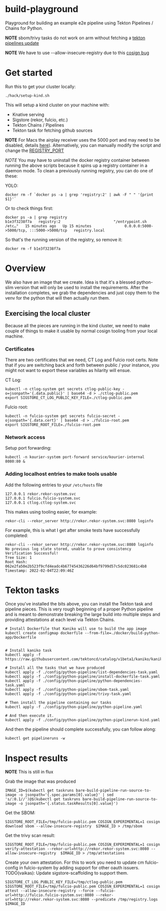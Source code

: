 # build-playground

Playground for building an example e2e pipeline using Tekton Pipelines / Chains
for Python.

**NOTE** sbom/trivy tasks do not work on arm without fetching a
[tekton pipelines update](https://github.com/tektoncd/pipeline/issues/4548)

**NOTE** We have to use --allow-insecure-registry due to this
[cosign bug](https://github.com/sigstore/cosign/issues/1405)

# Get started

Run this to get your cluster locally:
```shell
./hack/setup-kind.sh
```

This will setup a kind cluster on your machine with:

 * Knative serving
 * Sigstore (rekor, fulcio, etc.)
 * Tekton Chains / Pipelines
 * Tekton task for fetching github sources

**NOTE** For Macs the airplay receiver uses the 5000 port and may need to be
disabled, details [here](https://developer.apple.com/forums/thread/682332)).
Alternatively, you can manually modify the script and change the
[REGISTRY_PORT](https://github.com/vaikas/sigstore-scaffolding/blob/main/hack/setup-mac-kind.sh#L19)

*NOTE* You may have to uninstall the docker registry container between running
the above scripts because it spins up a registry container in a daemon mode.
To clean a previously running registry, you can do one of these:

YOLO:

```shell
docker rm -f `docker ps -a | grep 'registry:2' | awk -F " " '{print $1}'`
```

Or to check things first:

```shell
docker ps -a | grep registry
b1e3f3238f7a   registry:2                        "/entrypoint.sh /etc…"   15 minutes ago   Up 15 minutes               0.0.0.0:5000->5000/tcp, :::5000->5000/tcp   registry.local
```

So that's the running version of the registry, so remove it:
```shell
docker rm -f b1e3f3238f7a
```

# Overview

We also have an image that we create. Idea is that it's a blessed python-slim
version that will only be used to install the requirements. After the
installation completes, we grab the dependencies and just copy them to the
venv for the python that will then actually run them.

## Exercising the local cluster

Because all the pieces are running in the kind cluster, we need to make couple
of things to make it usable by normal cosign tooling from your local machine.

### Certificates

There are two certificates that we need, CT Log and Fulcio root certs. Note that
if you are switching back and forth between public / your instance, you might
not want to export these variables as hilarity will ensue.

CT Log:
```shell
kubectl -n ctlog-system get secrets ctlog-public-key -o=jsonpath='{.data.public}' | base64 -d > ./ctlog-public.pem
export SIGSTORE_CT_LOG_PUBLIC_KEY_FILE=./ctlog-public.pem
```

Fulcio root:
```shell
kubectl -n fulcio-system get secrets fulcio-secret -ojsonpath='{.data.cert}' | base64 -d > ./fulcio-root.pem
export SIGSTORE_ROOT_FILE=./fulcio-root.pem
```

### Network access

Setup port forwarding:

```shell
kubectl -n kourier-system port-forward service/kourier-internal 8080:80 &
```

### Adding localhost entries to make tools usable

Add the following entries to your `/etc/hosts` file

```
127.0.0.1 rekor.rekor-system.svc
127.0.0.1 fulcio.fulcio-system.svc
127.0.0.1 ctlog.ctlog-system.svc
```

This makes using tooling easier, for example:

```shell
rekor-cli --rekor_server http://rekor.rekor-system.svc:8080 loginfo
```

For example, this is what I get after smoke tests have successfully completed:
```shell
rekor-cli --rekor_server http://rekor.rekor-system.svc:8080 loginfo
No previous log state stored, unable to prove consistency
Verification Successful!
Tree Size: 1
Root Hash: 062e2fa50e2b523f9cfd4eadc4b67745436226d64bf9799d57c5dc023681c4b8
Timestamp: 2022-02-04T22:09:46Z
```

# Tekton tasks

Once you've installed the bits above, you can install the Tekton task and
pipeline pieces. This is very rough beginning of a proper Python pipeline and is
meant to demonstrate breaking the large build into multiple steps and providing
attestations at each level via Tekton Chains.

```shell
# Install Dockerfile that Kaniko will use to build the app image
kubectl create configmap dockerfile --from-file=./docker/build-python-app/Dockerfile


# Install kaniko task
kubectl apply -f https://raw.githubusercontent.com/tektoncd/catalog/v1beta1/kaniko/kaniko.yaml

# Install all the tasks that we have produced
kubectl apply -f ./config/python-pipeline/list-dependencies-task.yaml
kubectl apply -f ./config/python-pipeline/install-dockerfile-task.yaml
kubectl apply -f ./config/python-pipeline/python-dependencies-task.yaml
kubectl apply -f ./config/python-pipeline/sbom-task.yaml
kubectl apply -f ./config/python-pipeline/trivy-task.yaml

# Then install the pipeline containing our tasks
kubectl apply -f ./config/python-pipeline/python-pipeline.yaml

# And then execute it.
kubectl apply -f ./config/python-pipeline/python-pipelinerun-kind.yaml
```

And then the pipeline should complete successfully, you can follow along:

```shell
kubectl get pipelineruns -w
```

# Inspect results

**NOTE** This is still in flux

Grab the image that was produced

```shell
IMAGE_ID=$(kubectl get taskruns bare-build-pipeline-run-source-to-image -o jsonpath='{.spec.params[0].value}' | sed 's/:0.1//')@$(kubectl get taskruns bare-build-pipeline-run-source-to-image -o jsonpath='{.status.taskResults[0].value}')
```

Get the SBOM:

```shell
SIGSTORE_ROOT_FILE=/tmp/fulcio-public.pem COSIGN_EXPERIMENTAL=1 cosign download sbom --allow-insecure-registry  $IMAGE_ID > /tmp/sbom
```

Get the trivy scan result:

```shell
SIGSTORE_ROOT_FILE=/tmp/fulcio-public.pem COSIGN_EXPERIMENTAL=1 cosign verify-attestation --rekor-url=http://rekor.rekor-system.svc:8080 --allow-insecure-registry  $IMAGE_ID > /tmp/attestations
```

Create your own attestation. For this to work you need to update cm fulcio-config
in fulcio-system by adding support for other oauth issuers. TODO(vaikas): Update sigstore-scaffolding to support them.
```shell
SIGSTORE_CT_LOG_PUBLIC_KEY_FILE=/tmp/ctlog-public.pem SIGSTORE_ROOT_FILE=/tmp/fulcio-public.pem COSIGN_EXPERIMENTAL=1 cosign attest --allow-insecure-registry --force --fulcio-url=http://fulcio.fulcio-system.svc:8080 --rekor-url=http://rekor.rekor-system.svc:8080 --predicate /tmp/registry.logs $IMAGE_ID
```
